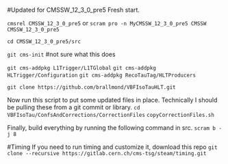#Updated for CMSSW_12_3_0_pre5
Fresh start.

`cmsrel CMSSW_12_3_0_pre5` or `scram pro -n MyCMSSW_12_3_0_pre5 CMSSW CMSSW_12_3_0_pre5`

`cd CMSSW_12_3_0_pre5/src`

`git cms-init` #not sure what this does

`git cms-addpkg L1Trigger/L1TGlobal`
`git cms-addpkg HLTrigger/Configuration`
`git cms-addpkg RecoTauTag/HLTProducers`

`git clone https://github.com/brallmond/VBFIsoTauHLT.git`

Now run this script to put some updated files in place.
Technically I should be pulling these from a git commit or library.
`cd VBFIsoTau/ConfsAndCorrections/CorrectionFiles`
`copyCorrectionFiles.sh`

Finally, build everything by running the following command in src.
`scram b -j 8`

#Timing
If you need to run timing and customize it, download this repo
`git clone --recursive https://gitlab.cern.ch/cms-tsg/steam/timing.git`
